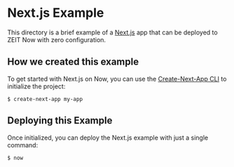 # Next.js Example

This directory is a brief example of a [Next.js](https://nextjs.org) app that can be deployed to ZEIT Now with zero configuration.

## How we created this example 

To get started with Next.js on Now, you can use the [Create-Next-App CLI](https://open.segment.com/create-next-app/) to initialize the project:

```shell
$ create-next-app my-app
```

## Deploying this Example

Once initialized, you can deploy the Next.js example with just a single command:

```shell
$ now
```
